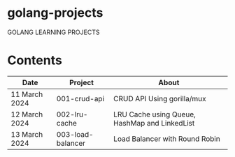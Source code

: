 # golang-projects
GOLANG LEARNING PROJECTS

# Contents
| Date | Project | About |
| --- | --- | --- |
| 11 March 2024 | 001-crud-api | CRUD API Using gorilla/mux | 
| 12 March 2024 | 002-lru-cache | LRU Cache using Queue, HashMap and LinkedList |
| 13 March 2024 | 003-load-balancer | Load Balancer with Round Robin |
